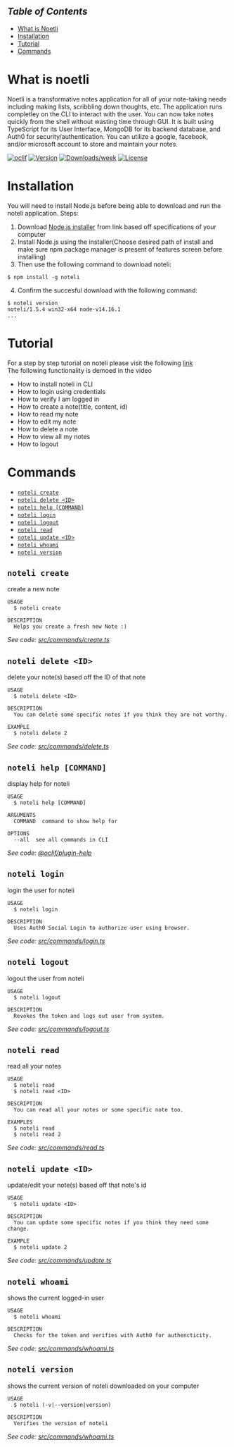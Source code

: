 ## _**Table of Contents**_
* [What is Noetli](#whatisnoteli)
* [Installation](#Installation)
* [Tutorial](#Tutorial)
* [Commands](#commands)

# What is noetli
Noetli is a transformative notes application for all of your note-taking needs including making lists, scribbling down thoughts, etc. The application runs completley on the CLI to interact with the user. You can now take notes quickly from the shell without wasting time through GUI. It is built using TypeScript for its User Interface, MongoDB for its backend database, and Auth0 for security/authentication. You can utilize a google, facebook, and/or microsoft account to store and maintain your notes. 

[![oclif](https://img.shields.io/badge/cli-oclif-brightgreen.svg)](https://oclif.io)
[![Version](https://img.shields.io/npm/v/noteli.svg)](https://npmjs.org/package/noteli)
[![Downloads/week](https://img.shields.io/npm/dw/noteli.svg)](https://npmjs.org/package/noteli)
[![License](https://img.shields.io/npm/l/noteli.svg)](https://github.com/sahilpabale/noteli/blob/master/package.json)

<!-- toc --
<!-- tocstop -->

# Installation
You will need to install Node.js before being able to download and run the noteli application.
Steps: 
1. Download [Node.js installer](https://nodejs.org/en/download) from link based off specifications of your computer
2. Install Node.js using the installer(Choose desired path of install and make sure npm package manager is present of features screen before installing)
3. Then use the following command to download noteli:
<!-- usage -->
```sh-session
$ npm install -g noteli
```
4. Confirm the succesful download with the following command:
```sh-session
$ noteli version
noteli/1.5.4 win32-x64 node-v14.16.1
...
```
<!-- usagestop -->

# Tutorial
For a step by step tutorial on noteli please visit the following [link](https://www.youtube.com/watch?v=GjddqepNroo)        
The following functionality is demoed in the video
- How to install noteli in CLI
- How to login using credentials
- How to verify I am logged in
- How to create a note(title, content, id)
- How to read my note
- How to edit my note
- How to delete a note
- How to view all my notes
- How to logout

# Commands

<!-- commands -->
* [`noteli create`](#noteli-create)
* [`noteli delete <ID>`](#noteli-delete-id)
* [`noteli help [COMMAND]`](#noteli-help-command)
* [`noteli login`](#noteli-login)
* [`noteli logout`](#noteli-logout)
* [`noteli read`](#noteli-read)
* [`noteli update <ID>`](#noteli-update-id)
* [`noteli whoami`](#noteli-whoami)
* [`noteli version`](#noteli-version)

## `noteli create`

create a new note

```
USAGE
  $ noteli create

DESCRIPTION
  Helps you create a fresh new Note :)
```

_See code: [src/commands/create.ts](https://github.com/sahilpabale/noteli/blob/v1.5.4/src/commands/create.ts)_

## `noteli delete <ID>`

delete your note(s) based off the ID of that note

```
USAGE
  $ noteli delete <ID>

DESCRIPTION
  You can delete some specific notes if you think they are not worthy.

EXAMPLE
  $ noteli delete 2
```

_See code: [src/commands/delete.ts](https://github.com/sahilpabale/noteli/blob/v1.5.4/src/commands/delete.ts)_

## `noteli help [COMMAND]`

display help for noteli

```
USAGE
  $ noteli help [COMMAND]

ARGUMENTS
  COMMAND  command to show help for

OPTIONS
  --all  see all commands in CLI
```

_See code: [@oclif/plugin-help](https://github.com/oclif/plugin-help/blob/v3.2.3/src/commands/help.ts)_

## `noteli login`

login the user for noteli

```
USAGE
  $ noteli login

DESCRIPTION
  Uses Auth0 Social Login to authorize user using browser.
```

_See code: [src/commands/login.ts](https://github.com/sahilpabale/noteli/blob/v1.5.4/src/commands/login.ts)_

## `noteli logout`

logout the user from noteli

```
USAGE
  $ noteli logout

DESCRIPTION
  Revokes the token and logs out user from system.
```

_See code: [src/commands/logout.ts](https://github.com/sahilpabale/noteli/blob/v1.5.4/src/commands/logout.ts)_

## `noteli read`

read all your notes

```
USAGE
  $ noteli read
  $ noteli read <ID>

DESCRIPTION
  You can read all your notes or some specific note too.

EXAMPLES
  $ noteli read
  $ noteli read 2
```

_See code: [src/commands/read.ts](https://github.com/sahilpabale/noteli/blob/v1.5.4/src/commands/read.ts)_

## `noteli update <ID>`

update/edit your note(s) based off that note's id

```
USAGE
  $ noteli update <ID>

DESCRIPTION
  You can update some specific notes if you think they need some change.

EXAMPLE
  $ noteli update 2
```

_See code: [src/commands/update.ts](https://github.com/sahilpabale/noteli/blob/v1.5.4/src/commands/update.ts)_

## `noteli whoami`

shows the current logged-in user

```
USAGE
  $ noteli whoami

DESCRIPTION
  Checks for the token and verifies with Auth0 for authencticity.
```

_See code: [src/commands/whoami.ts](https://github.com/sahilpabale/noteli/blob/v1.5.4/src/commands/whoami.ts)_

## `noteli version`

shows the current version of noteli downloaded on your computer
```
USAGE
  $ noteli (-v|--version|version)

DESCRIPTION
  Verifies the version of noteli
```

_See code: [src/commands/whoami.ts](https://github.com/sahilpabale/noteli/blob/v1.5.4/src/commands/whoami.ts)_
<!-- commandsstop -->
